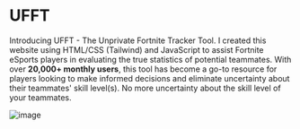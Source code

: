 # UFFT
Introducing UFFT - The Unprivate Fortnite Tracker Tool. I created this website using HTML/CSS (Tailwind) and JavaScript to assist Fortnite eSports players in evaluating the true statistics of potential teammates. With over **20,000+ monthly users**, this tool has become a go-to resource for players looking to make informed decisions and eliminate uncertainty about their teammates' skill level(s). No more uncertainty about the skill level of your teammates. 

![image](https://github.com/Eric1K/UFFT/assets/69730295/3cd980d7-f82d-4a52-be02-0c9c9721d85a)
